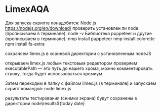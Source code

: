 # LimexAQA
Для запуска скрипта понадобится:
Node.js https://nodejs.org/en/download/
проверить установлен ли node (прописываем в терминале):
node -v
Библиотека puppeteer и другие (прописываем в терминале):
nmp install puppeteer
nmp install colorette
npm install fs-extra

сохраняем limex.js в корневой директории с установленным nodeJS

открываем limex.js любым текстовым редактором
проверяем executablePath — это путь до нашего хрома, можно комментировать строку, тогда будет использоваться хромиум.

Затем переходим в папку с файлом limex.js (в терминале) и запускаем скрипт командой:
node limex.js

результаты тестирования (снимки экрана) будут сохранены в директории node\results\${today date}
